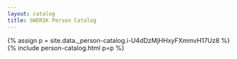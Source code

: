 ```yaml
---
layout: catalog
title: SWERIK Person Catalog
---
```

{% assign p = site.data._person-catalog.i-U4dDzMjHHxyFXmmvH17Uz8 %}
{% include person-catalog.html p=p %}

